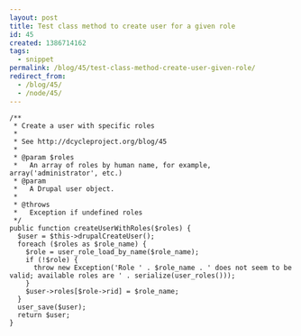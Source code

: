```yaml
---
layout: post
title: Test class method to create user for a given role
id: 45
created: 1386714162
tags:
  - snippet
permalink: /blog/45/test-class-method-create-user-given-role/
redirect_from:
  - /blog/45/
  - /node/45/
---
```

    /**
     * Create a user with specific roles
     *
     * See http://dcycleproject.org/blog/45
     *
     * @param $roles
     *   An array of roles by human name, for example, array('administrator', etc.)
     * @param
     *   A Drupal user object.
     *
     * @throws
     *   Exception if undefined roles
     */
    public function createUserWithRoles($roles) {
      $user = $this->drupalCreateUser();
      foreach ($roles as $role_name) {
        $role = user_role_load_by_name($role_name);
        if (!$role) {
          throw new Exception('Role ' . $role_name . ' does not seem to be valid; available roles are ' . serialize(user_roles()));
        }
        $user->roles[$role->rid] = $role_name;
      }
      user_save($user);
      return $user;
    }
